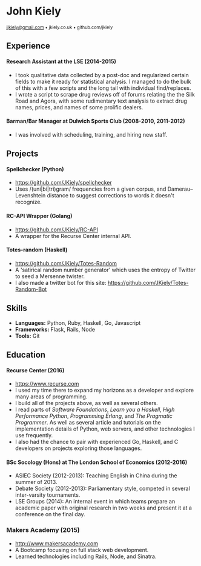 John Kiely
==========

<sub>jjkiely@gmail.com • jkiely.co.uk • github.com/jkiely </sub>

Experience
----------

#### Research Assistant at the LSE (2014-2015)

-   I took qualitative data collected by a post-doc and regularized
    certain fields to make it ready for statistical analysis. I managed
    to do the bulk of this with a few scripts and the long tail with
    individual find/replaces.
-   I wrote a script to scrape drug reviews off of forums relating the
    the Silk Road and Agora, with some rudimentary text analysis to
    extract drug names, prices, and names of some prolific dealers.

#### Barman/Bar Manager at Dulwich Sports Club (2008-2010, 2011-2012)

-   I was involved with scheduling, training, and hiring new staff.

Projects
--------

#### Spellchecker (Python)

-   https://github.com/JKiely/spellchecker
-   Uses /(uni|bi|tri)gram/ frequencies from a given corpus, and
    Damerau–Levenshtein distance to suggest corrections to words it
    doesn't recognize.

#### RC-API Wrapper (Golang)

-   https://github.com/JKiely/RC-API
-   A wrapper for the Recurse Center internal API.

#### Totes-random (Haskell)

-   https://github.com/JKiely/Totes-Random
-   A 'satirical random number generator' which uses the entropy of
    Twitter to seed a Mersenne twister.
-   I also made a twitter bot for this site:
    https://github.com/JKiely/Totes-Random-Bot

Skills
------

-   **Languages:** Python, Ruby, Haskell, Go, Javascript
-   **Frameworks:** Flask, Rails, Node
-   **Tools:** Git

Education
---------

#### Recurse Center (2016)

-   https://www.recurse.com
-   I used my time there to expand my horizons as a developer and
    explore many areas of programming.
-   I build all of the projects above, as well as several others.
-   I read parts of *Software Foundations*, *Learn you a Haskell*, *High
    Performance Python*, *Programming Erlang*, and *The Pragmatic
    Programmer*. As well as several article and tutorials on the
    implementation details of Python, web servers, and other
    technologies I use frequently.
-   I also had the chance to pair with experienced Go, Haskell, and C
    developers on projects exploring those languages.

#### BSc Socology (Hons) at The London School of Economics (2012-2016)

-   ASIEC Society (2012-2013): Teaching English in China during the
    summer of 2013.
-   Debate Society (2012-2013): Parliamentary style, competed in several
    inter-varsity tournaments.
-   LSE Groups (2014): An internal event in which teams prepare an
    academic paper with original research in two weeks and present it at
    a conference on the final day.

### Makers Academy (2015)

-   http://www.makersacademy.com
-   A Bootcamp focusing on full stack web development.
-   Learned technologies including Rails, Node, and Sinatra.
